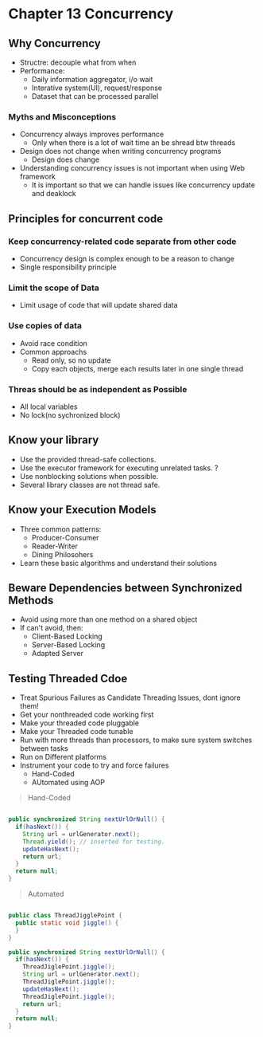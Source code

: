 # Chapter 13 Concurrency

## Why Concurrency  ##

- Structre: decouple what from when
- Performance:
  * Daily information aggregator, i/o wait
  * Interative system(UI), request/response
  * Dataset that can be processed parallel

### Myths and Misconceptions ###

- Concurrency always improves performance
  * Only when there is  a lot of wait time an be shread btw threads
- Design does not change when writing concurrency programs
  * Design does change
- Understanding concurrency issues is not important when using Web framework
  * It is important so that we can handle issues like concurrency update and deaklock

## Principles for concurrent code ##

### Keep concurrency-related code separate from other code ###
- Concurrency design is complex enough to be a reason to change
- Single responsibility principle

### Limit the scope of Data ###
- Limit usage of code that will update shared data

### Use copies of data ###
- Avoid race condition
- Common approachs
  * Read only, so no update
  * Copy each objects, merge each results later in one single thread

### Threas should be as independent as Possible ###
- All local variables
- No lock(no sychronized block)


## Know your library ##

- Use the provided thread-safe collections.
- Use the executor framework for executing unrelated tasks. ?
- Use nonblocking solutions when possible.
- Several library classes are not thread safe.

## Know your Execution Models ##

- Three common patterns:
  * Producer-Consumer
  * Reader-Writer
  * Dining Philosohers
- Learn these basic algorithms and understand their solutions

## Beware Dependencies between Synchronized Methods ##

- Avoid using more than one method on a shared object
- If can't avoid, then:
  * Client-Based Locking 
  * Server-Based Locking 
  * Adapted Server

## Testing Threaded Cdoe ##

- Treat Spurious Failures as Candidate Threading Issues, dont ignore them!
- Get your nonthreaded code working first
- Make your threaded code pluggable
- Make your Threaded code tunable
- Run with more threads than processors, to make sure system switches between tasks
- Run on Different platforms
- Instrument your code to try and force failures
  * Hand-Coded
  * AUtomated using AOP


> Hand-Coded

```java

public synchronized String nextUrlOrNull() { 
  if(hasNext()) {
    String url = urlGenerator.next(); 
    Thread.yield(); // inserted for testing. 
    updateHasNext();
    return url;
  }
  return null; 
}

```

> Automated

```java

public class ThreadJigglePoint { 
  public static void jiggle() { 
  }
}

public synchronized String nextUrlOrNull() { 
  if(hasNext()) {
    ThreadJiglePoint.jiggle(); 
    String url = urlGenerator.next(); 
    ThreadJiglePoint.jiggle(); 
    updateHasNext(); 
    ThreadJiglePoint.jiggle(); 
    return url;
  }
  return null; 
}

```


